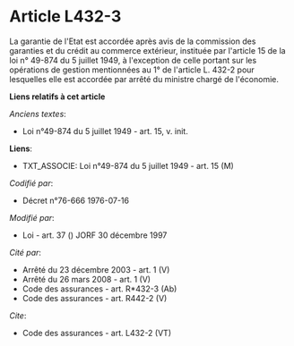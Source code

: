 # Article L432-3

La garantie de l'Etat est accordée après avis de la commission des garanties et du crédit au commerce extérieur, instituée
par l'article 15 de la loi n° 49-874 du 5 juillet 1949, à l'exception de celle portant sur les opérations de gestion
mentionnées au 1° de l'article L. 432-2 pour lesquelles elle est accordée par arrêté du ministre chargé de l'économie.

**Liens relatifs à cet article**

_Anciens textes_:

  - Loi n°49-874 du 5 juillet 1949 - art. 15, v. init.

**Liens**:

  - TXT_ASSOCIE: Loi n°49-874 du 5 juillet 1949 - art. 15 (M)

_Codifié par_:

  - Décret n°76-666 1976-07-16

_Modifié par_:

  - Loi - art. 37 () JORF 30 décembre 1997

_Cité par_:

  - Arrêté du 23 décembre 2003 - art. 1 (V)
  - Arrêté du 26 mars 2008 - art. 1 (V)
  - Code des assurances - art. R*432-3 (Ab)
  - Code des assurances - art. R442-2 (V)

_Cite_:

  - Code des assurances - art. L432-2 (VT)
